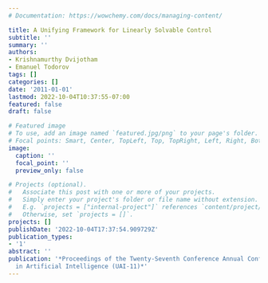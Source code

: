 ```yaml
---
# Documentation: https://wowchemy.com/docs/managing-content/

title: A Unifying Framework for Linearly Solvable Control
subtitle: ''
summary: ''
authors:
- Krishnamurthy Dvijotham
- Emanuel Todorov
tags: []
categories: []
date: '2011-01-01'
lastmod: 2022-10-04T10:37:55-07:00
featured: false
draft: false

# Featured image
# To use, add an image named `featured.jpg/png` to your page's folder.
# Focal points: Smart, Center, TopLeft, Top, TopRight, Left, Right, BottomLeft, Bottom, BottomRight.
image:
  caption: ''
  focal_point: ''
  preview_only: false

# Projects (optional).
#   Associate this post with one or more of your projects.
#   Simply enter your project's folder or file name without extension.
#   E.g. `projects = ["internal-project"]` references `content/project/deep-learning/index.md`.
#   Otherwise, set `projects = []`.
projects: []
publishDate: '2022-10-04T17:37:54.909729Z'
publication_types:
- '1'
abstract: ''
publication: '*Proceedings of the Twenty-Seventh Conference Annual Conference on Uncertainty
  in Artificial Intelligence (UAI-11)*'
---
```

